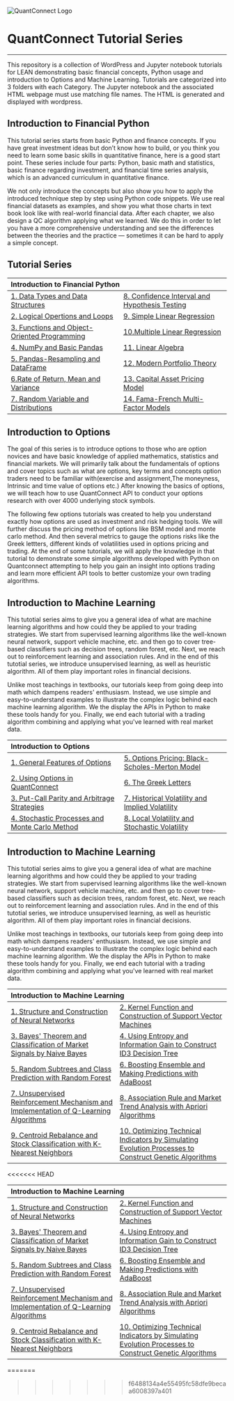 ﻿![QuantConnect Logo](https://cdn.quantconnect.com/web/i/logo-small.png)
# QuantConnect Tutorial Series
----------

This repository is a collection of WordPress and Jupyter notebook tutorials for LEAN demonstrating basic financial concepts, Python usage and introduction to Options and Machine Learning. Tutorials are categorized into 3 folders with each Category. The Jupyter notebook and the associated HTML webpage must use matching file names. The HTML is generated and displayed with wordpress.

## Introduction to Financial Python ##
This tutorial series starts from basic Python and finance concepts. If you have great investment ideas but don’t know how to build, or you think you need to learn some basic skills in quantitative finance, here is a good start point. These series include four parts: Python, basic math and statistics, basic finance regarding investment, and financial time series analysis, which is an advanced curriculum in quantitative finance.

We not only introduce the concepts but also show you how to apply the introduced technique step by step using Python code snippets. We use real financial datasets as examples, and show you what those charts in text book look like with real-world financial data. After each chapter, we also design a QC algorithm applying what we learned. We do this in order to let you have a more comprehensive understanding and see the differences between the theories and the practice — sometimes it can be hard to apply a simple concept.


## Tutorial Series ##

<table width="100%">
    <thead>
        <tr>
            <th colspan="2" align="left">Introduction to Financial Python</th>
        </tr>
    </thead>
    <tbody>
        <tr>
            <td> <a href="https://www.quantconnect.com/tutorials/introduction-python-data-types-data-structures/"> 1. Data Types and Data Structures </a> </td>
            <td> <a href="https://www.quantconnect.com/tutorials/introduction-python-confidence-interval-hypothesis-testing/"> 8. Confidence Interval and Hypothesis Testing </a> </td>
        </tr>
        <tr>
            <td> <a href="https://www.quantconnect.com/tutorials/introduction-python-logical-operation-loop/"> 2. Logical Opertions and Loops </a> </td>
            <td> <a href="https://www.quantconnect.com/tutorials/introduction-python-simple-linear-regression/">9. Simple Linear Regression </a> </td>
        </tr>
        <tr>
            <td> <a href="https://www.quantconnect.com/tutorials/introduction-python-functions-object-oriented-programming/"> 3. Functions and Object-Oriented Programming </a> </td>
            <td> <a href="https://www.quantconnect.com/tutorials/introduction-python-multiple-linear-regression-residual-analysis/"> 10.Multiple Linear Regression </a> </td>
        </tr>
        <tr>
            <td> <a href="https://www.quantconnect.com/tutorials/introduction-python-numpy-basic-pandas/"> 4. NumPy and Basic Pandas </a> </td>
            <td> <a href="https://www.quantconnect.com/tutorials/introduction-python-linear-algebra/"> 11. Linear Algebra </a> </td>
        </tr>
 <tr>
            <td> <a href="https://www.quantconnect.com/tutorials/introduction-python-pandas-resampling-dataframe/"> 5. Pandas-Resampling and DataFrame </a> </td>
            <td> <a href="https://www.quantconnect.com/tutorials/introduction-python-modern-portfolio-theory/"> 12. Modern Portfolio Theory </a> </td>
        </tr>
        
  <tr>
            <td> <a href="https://www.quantconnect.com/tutorials/introduction-python-rate-return-mean-variance/"> 6.Rate of Return, Mean and Variance </a> </td>
            <td> <a href="https://www.quantconnect.com/tutorials/capital-asset-pricing-model/">13. Capital Asset Pricing Model </a> </td>
        </tr>
        
 <tr>
            <td> <a href="https://www.quantconnect.com/tutorials/introduction-python-random-variable-distributions/
"> 7. Random Variable and Distributions </a> </td>
            <td> <a href="None"> 14. Fama-French Multi-Factor Models</a> </td>
        </tr>
    </tbody>
</table>

## Introduction to Options ##
The goal of this series is to introduce options to those who are option novices and have basic knowledge of applied mathematics, statistics and financial markets. We will primarily talk about the fundamentals of options and cover topics such as what are options, key terms and concepts option traders need to be familiar with(exercise and assignment,The moneyness, Intrinsic and time value of options etc.) After knowing the basics of options, we will teach how to use QuantConnect API to conduct your options research with over 4000 underlying stock symbols.

The following few options tutorials was created to help you understand exactly how options are used as investment and risk hedging tools. We will further discuss the pricing method of options like BSM model and monte carlo method. And then several metrics to gauge the options risks like the Greek lettters, different kinds of volatilities used in options pricing and trading. At the end of some tutorials, we will apply the knowledge in that tutorial to demonstrate some simple algorithms developed with Python on Quantconnect attempting to help you gain an insight into options trading and learn more efficient API tools to better customize your own trading algorithms. 

## Introduction to Machine Learning ##
This tutotial series aims to give you a general idea of what are machine learning algorithms and how could they be applied to your trading strategies. We start from supervised learning algorithms like the well-known neural network, support vehicle machine, etc. and then go to cover tree-based classifiers such as decision trees, random forest, etc. Next, we reach out to reinforcement learning and association rules. And in the end of this tutotial series, we introduce unsupervised learning, as well as heuristic algorithm. All of them play important roles in financial decisions.

Unlike most teachings in textbooks, our tutorials keep from going deep into math which dampens readers' enthusiasm. Instead, we use simple and easy-to-understand examples to illustrate the complex logic behind each machine learning algorithm. We the display the APIs in Python to make these tools handy for you. Finally, we end each tutorial with a trading algorithm combining and applying what you've learned with real market data.

<table width="100%">
    <thead>
        <tr>
            <th colspan="2" align="left">Introduction to Options</th>
        </tr>
    </thead>
    <tbody>
        <tr>
            <td> <a href="https://www.quantconnect.com/tutorials/introduction-options-general-features-options/"> 1. General Features of Options </a> </td>
            <td> <a href="https://www.quantconnect.com/tutorials/introduction-options-black-scholes-merton-model/"> 5. Options Pricing: Black-Scholes-Merton Model </a> </td>
        </tr>
        <tr>
            <td> <a href="https://www.quantconnect.com/tutorials/introduction-options-using-options-in-quantconnect/"> 2. Using Options in QuantConnect </a> </td>
            <td> <a href="https://www.quantconnect.com/tutorials/introduction-options-the-greek-letters/"> 6. The Greek Letters </a> </td>
        </tr>
        <tr>
            <td> <a href="https://www.quantconnect.com/tutorials/introduction-options-put-call-parity-and-arbitrage-strategies/"> 3. Put-Call Parity and Arbitrage Strategies </a> </td>
            <td> <a href="https://www.quantconnect.com/tutorials/introduction-options-historical-volatility-implied-volatility/"> 7. Historical Volatility and Implied Volatility </a> </td>
        </tr>
        <tr>
            <td> <a href="https://www.quantconnect.com/tutorials/introduction-options-stochastic-volatility/"> 4. Stochastic Processes and Monte Carlo Method </a> </td>
            <td> <a href="8"> 8. Local Volatility and Stochastic Volatility </a> </td>
        </tr>
    </tbody>
</table>



## Introduction to Machine Learning ##
This tutotial series aims to give you a general idea of what are machine learning algorithms and how could they be applied to your trading strategies. We start from supervised learning algorithms like the well-known neural network, support vehicle machine, etc. and then go to cover tree-based classifiers such as decision trees, random forest, etc. Next, we reach out to reinforcement learning and association rules. And in the end of this tutotial series, we introduce unsupervised learning, as well as heuristic algorithm. All of them play important roles in financial decisions.

Unlike most teachings in textbooks, our tutorials keep from going deep into math which dampens readers' enthusiasm. Instead, we use simple and easy-to-understand examples to illustrate the complex logic behind each machine learning algorithm. We the display the APIs in Python to make these tools handy for you. Finally, we end each tutorial with a trading algorithm combining and applying what you've learned with real market data.

<table width="100%">
    <thead>
        <tr>
            <th colspan="2" align="left">Introduction to Machine Learning</th>
        </tr>
    </thead>
    <tbody>
        <tr>
            <td> <a href=""> 1. Structure and Construction of Neural Networks</a> </td>
            <td> <a href=""> 2. Kernel Function and Construction of Support Vector Machines</a> </td>
        </tr>
        <tr>
            <td> <a href=""> 3. Bayes' Theorem and Classification of Market Signals by Naive Bayes</a> </td>
            <td> <a href=""> 4. Using Entropy and Information Gain to Construct ID3 Decision Tree</a> </td>
        </tr>
        <tr>
            <td> <a href=""> 5. Random Subtrees and Class Prediction with Random Forest</a> </td>
            <td> <a href=""> 6. Boosting Ensemble and Making Predictions with AdaBoost</a> </td>
        </tr>
        <tr>
            <td> <a href=""> 7. Unsupervised Reinforcement Mechanism and Implementation of Q-Learning Algorithms</a> </td>
            <td> <a href=""> 8. Association Rule and Market Trend Analysis with Apriori Algorithms</a> </td>
        </tr>
 <tr>
            <td> <a href=""> 9. Centroid Rebalance and Stock Classification with K-Nearest Neighbors</a> </td>
            <td> <a href=""> 10. Optimizing Technical Indicators by Simulating Evolution Processes to Construct Genetic Algorithms</a> </td>
        </tr>
    </tbody>
</table>


<<<<<<< HEAD

<table width="100%">
    <thead>
        <tr>
            <th colspan="2" align="left">Introduction to Machine Learning</th>
        </tr>
    </thead>
    <tbody>
        <tr>
            <td> <a href=""> 1. Structure and Construction of Neural Networks</a> </td>
            <td> <a href=""> 2. Kernel Function and Construction of Support Vector Machines</a> </td>
        </tr>
        <tr>
            <td> <a href=""> 3. Bayes' Theorem and Classification of Market Signals by Naive Bayes</a> </td>
            <td> <a href=""> 4. Using Entropy and Information Gain to Construct ID3 Decision Tree</a> </td>
        </tr>
        <tr>
            <td> <a href=""> 5. Random Subtrees and Class Prediction with Random Forest</a> </td>
            <td> <a href=""> 6. Boosting Ensemble and Making Predictions with AdaBoost</a> </td>
        </tr>
        <tr>
            <td> <a href=""> 7. Unsupervised Reinforcement Mechanism and Implementation of Q-Learning Algorithms</a> </td>
            <td> <a href=""> 8. Association Rule and Market Trend Analysis with Apriori Algorithms</a> </td>
        </tr>
 <tr>
            <td> <a href=""> 9. Centroid Rebalance and Stock Classification with K-Nearest Neighbors</a> </td>
            <td> <a href=""> 10. Optimizing Technical Indicators by Simulating Evolution Processes to Construct Genetic Algorithms</a> </td>
        </tr>
    </tbody>
</table>



[1]: https://www.quantconnect.com/tutorials/introduction-options-general-features-options/
=======
>>>>>>> f6488134a4e55495fc58dfe9becaa6008397a401
